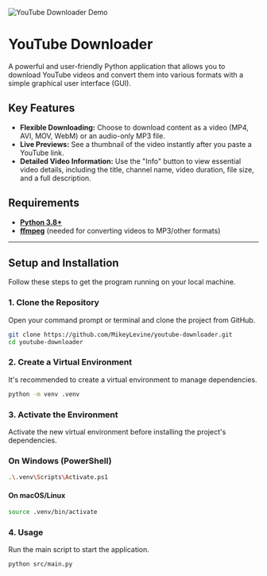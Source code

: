 ![YouTube Downloader Demo](https://github.com/user-attachments/assets/123d92b8-26d1-403c-af10-e4c2030057b3)

# YouTube Downloader

A powerful and user-friendly Python application that allows you to download YouTube videos and convert them into various formats with a simple graphical user interface (GUI).

## Key Features
* **Flexible Downloading:** Choose to download content as a video (MP4, AVI, MOV, WebM) or an audio-only MP3 file.
* **Live Previews:** See a thumbnail of the video instantly after you paste a YouTube link.
* **Detailed Video Information:** Use the "Info" button to view essential video details, including the title, channel name, video duration, file size, and a full description.

## Requirements
* **[Python 3.8+](https://www.python.org/downloads/release/python-3137/)**
* **[ffmpeg](https://ffmpeg.org/download.html)** (needed for converting videos to MP3/other formats)
---

## Setup and Installation

Follow these steps to get the program running on your local machine.

### 1. Clone the Repository
Open your command prompt or terminal and clone the project from GitHub.

```bash
git clone https://github.com/MikeyLevine/youtube-downloader.git
cd youtube-downloader
```
### 2. Create a Virtual Environment
It's recommended to create a virtual environment to manage dependencies.

```bash
python -m venv .venv
```

### 3. Activate the Environment
Activate the new virtual environment before installing the project's dependencies.
### On Windows (PowerShell)

```bash
.\.venv\Scripts\Activate.ps1
```
#### On macOS/Linux

```bash
source .venv/bin/activate
```

### 4. Usage
Run the main script to start the application.

```bash
python src/main.py
```


